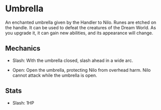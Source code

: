 # Umbrella

An enchanted umbrella given by the Handler to Nilo. Runes are etched on the handle. It can be used to defeat the creatures of the Dream World. As you upgrade it, it can gain new abilities, and its appearance will change.

## Mechanics

- Slash: With the umbrella closed, slash ahead in a wide arc.

- Open: Open the umbrella, protecting Nilo from overhead harm. Nilo cannot attack while the umbrella is open.

## Stats

- Slash: 1HP
